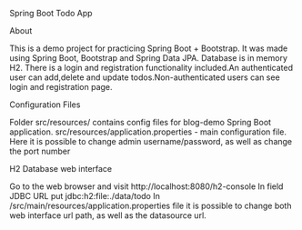 Spring Boot Todo App


About

This is a demo project for practicing Spring Boot + Bootstrap. It was made using Spring Boot, Bootstrap and Spring Data JPA. Database is in memory H2.
There is a login and registration functionality included.An authenticated user can add,delete and update todos.Non-authenticated users can see login and registration page.

Configuration Files

Folder src/resources/ contains config files for blog-demo Spring Boot application.
src/resources/application.properties - main configuration file. Here it is possible to change admin username/password, as well as change the port number

H2 Database web interface

Go to the web browser and visit http://localhost:8080/h2-console
In field JDBC URL put
jdbc:h2:file:./data/todo
In /src/main/resources/application.properties file it is possible to change both web interface url path, as well as the datasource url.
